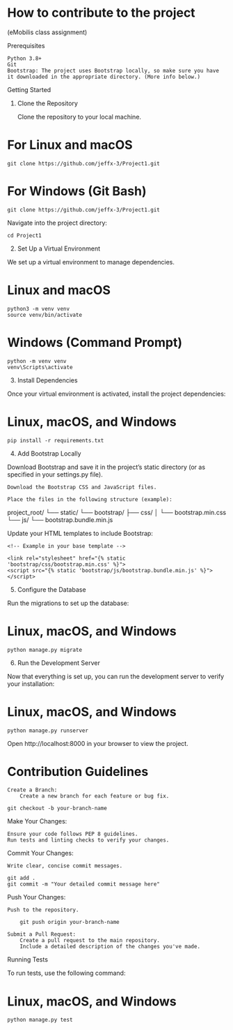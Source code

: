 # How to contribute to the project
(eMobilis class assignment)

Prerequisites

    Python 3.8+
    Git
    Bootstrap: The project uses Bootstrap locally, so make sure you have it downloaded in the appropriate directory. (More info below.)

Getting Started
1. Clone the Repository

    Clone the  repository to your local machine.

# For Linux and macOS
```
git clone https://github.com/jeffx-3/Project1.git

```

# For Windows (Git Bash)
```
git clone https://github.com/jeffx-3/Project1.git
```

Navigate into the project directory:

    cd Project1

2. Set Up a Virtual Environment

We  set up a virtual environment to manage dependencies.

# Linux and macOS
```
python3 -m venv venv
source venv/bin/activate
```

# Windows (Command Prompt)
```
python -m venv venv
venv\Scripts\activate
```

3. Install Dependencies

Once your virtual environment is activated, install the project dependencies:

# Linux, macOS, and Windows
```
pip install -r requirements.txt
```


4. Add Bootstrap Locally

Download Bootstrap and save it in the project’s static directory (or as specified in your settings.py file).

    Download the Bootstrap CSS and JavaScript files.

    Place the files in the following structure (example):

project_root/
└── static/
    └── bootstrap/
        ├── css/
        │   └── bootstrap.min.css
        └── js/
            └── bootstrap.bundle.min.js

Update your HTML templates to include Bootstrap:

    <!-- Example in your base template -->
  
    <link rel="stylesheet" href="{% static 'bootstrap/css/bootstrap.min.css' %}">
    <script src="{% static 'bootstrap/js/bootstrap.bundle.min.js' %}"></script>

5. Configure the Database

Run the migrations to set up the database:

# Linux, macOS, and Windows
```
python manage.py migrate
```

6. Run the Development Server

Now that everything is set up, you can run the development server to verify your installation:

# Linux, macOS, and Windows
```
python manage.py runserver
```

Open http://localhost:8000 in your browser to view the project.

# Contribution Guidelines

    Create a Branch:
        Create a new branch for each feature or bug fix.
```git
git checkout -b your-branch-name
```

Make Your Changes:

    Ensure your code follows PEP 8 guidelines.
    Run tests and linting checks to verify your changes.

Commit Your Changes:

    Write clear, concise commit messages.
```git
git add .
git commit -m "Your detailed commit message here"
```

Push Your Changes:

    Push to the repository.
```git
    git push origin your-branch-name
```

    Submit a Pull Request:
        Create a pull request to the main repository.
        Include a detailed description of the changes you've made.

Running Tests

To run tests, use the following command:

# Linux, macOS, and Windows
```
python manage.py test

